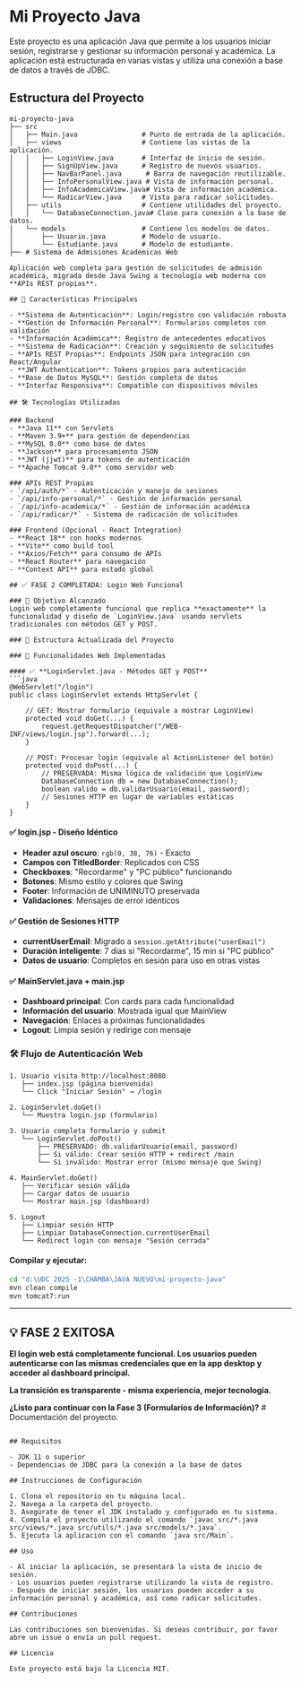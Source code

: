 # Mi Proyecto Java

Este proyecto es una aplicación Java que permite a los usuarios iniciar sesión, registrarse y gestionar su información personal y académica. La aplicación está estructurada en varias vistas y utiliza una conexión a base de datos a través de JDBC.

## Estructura del Proyecto

```
mi-proyecto-java
├── src
│   ├── Main.java                # Punto de entrada de la aplicación.
│   ├── views                    # Contiene las vistas de la aplicación.
│   │   ├── LoginView.java       # Interfaz de inicio de sesión.
│   │   ├── SignUpView.java      # Registro de nuevos usuarios.
│   │   ├── NavBarPanel.java      # Barra de navegación reutilizable.
│   │   ├── InfoPersonalView.java # Vista de información personal.
│   │   ├── InfoAcademicaView.java# Vista de información académica.
│   │   └── RadicarView.java     # Vista para radicar solicitudes.
│   ├── utils                    # Contiene utilidades del proyecto.
│   │   └── DatabaseConnection.java# Clase para conexión a la base de datos.
│   └── models                   # Contiene los modelos de datos.
│       ├── Usuario.java         # Modelo de usuario.
│       └── Estudiante.java      # Modelo de estudiante.
├── # Sistema de Admisiones Académicas Web

Aplicación web completa para gestión de solicitudes de admisión académica, migrada desde Java Swing a tecnología web moderna con **APIs REST propias**.

## 🚀 Características Principales

- **Sistema de Autenticación**: Login/registro con validación robusta
- **Gestión de Información Personal**: Formularios completos con validación
- **Información Académica**: Registro de antecedentes educativos
- **Sistema de Radicación**: Creación y seguimiento de solicitudes
- **APIs REST Propias**: Endpoints JSON para integración con React/Angular
- **JWT Authentication**: Tokens propios para autenticación
- **Base de Datos MySQL**: Gestión completa de datos
- **Interfaz Responsiva**: Compatible con dispositivos móviles

## 🛠️ Tecnologías Utilizadas

### Backend
- **Java 11** con Servlets
- **Maven 3.9+** para gestión de dependencias
- **MySQL 8.0** como base de datos
- **Jackson** para procesamiento JSON
- **JWT (jjwt)** para tokens de autenticación
- **Apache Tomcat 9.0** como servidor web

### APIs REST Propias
- `/api/auth/*` - Autenticación y manejo de sesiones
- `/api/info-personal/*` - Gestión de información personal
- `/api/info-academica/*` - Gestión de información académica
- `/api/radicar/*` - Sistema de radicación de solicitudes

### Frontend (Opcional - React Integration)
- **React 18** con hooks modernos
- **Vite** como build tool
- **Axios/Fetch** para consumo de APIs
- **React Router** para navegación
- **Context API** para estado global

## ✅ FASE 2 COMPLETADA: Login Web Funcional

### 🎯 Objetivo Alcanzado
Login web completamente funcional que replica **exactamente** la funcionalidad y diseño de `LoginView.java` usando servlets tradicionales con métodos GET y POST.

### 📁 Estructura Actualizada del Proyecto

### 🔄 Funcionalidades Web Implementadas

#### ✅ **LoginServlet.java - Métodos GET y POST**
```java
@WebServlet("/login")
public class LoginServlet extends HttpServlet {
    
    // GET: Mostrar formulario (equivale a mostrar LoginView)
    protected void doGet(...) {
        request.getRequestDispatcher("/WEB-INF/views/login.jsp").forward(...);
    }
    
    // POST: Procesar login (equivale al ActionListener del botón)
    protected void doPost(...) {
        // PRESERVADA: Misma lógica de validación que LoginView
        DatabaseConnection db = new DatabaseConnection();
        boolean valido = db.validarUsuario(email, password);
        // Sesiones HTTP en lugar de variables estáticas
    }
}
```

#### ✅ **login.jsp - Diseño Idéntico**
- **Header azul oscuro**: `rgb(0, 38, 76)` - Exacto
- **Campos con TitledBorder**: Replicados con CSS
- **Checkboxes**: "Recordarme" y "PC público" funcionando
- **Botones**: Mismo estilo y colores que Swing
- **Footer**: Información de UNIMINUTO preservada
- **Validaciones**: Mensajes de error idénticos

#### ✅ **Gestión de Sesiones HTTP**
- **currentUserEmail**: Migrado a `session.getAttribute("userEmail")`
- **Duración inteligente**: 7 días si "Recordarme", 15 min si "PC público"
- **Datos de usuario**: Completos en sesión para uso en otras vistas

#### ✅ **MainServlet.java + main.jsp**
- **Dashboard principal**: Con cards para cada funcionalidad
- **Información del usuario**: Mostrada igual que MainView
- **Navegación**: Enlaces a próximas funcionalidades
- **Logout**: Limpia sesión y redirige con mensaje

### 🛠️ Flujo de Autenticación Web

```
1. Usuario visita http://localhost:8080
   ├── index.jsp (página bienvenida)
   └── Click "Iniciar Sesión" → /login

2. LoginServlet.doGet()
   └── Muestra login.jsp (formulario)

3. Usuario completa formulario y submit
   └── LoginServlet.doPost()
       ├── PRESERVADO: db.validarUsuario(email, password)
       ├── Si válido: Crear sesión HTTP + redirect /main
       └── Si inválido: Mostrar error (mismo mensaje que Swing)

4. MainServlet.doGet()
   ├── Verificar sesión válida
   ├── Cargar datos de usuario
   └── Mostrar main.jsp (dashboard)

5. Logout
   ├── Limpiar sesión HTTP
   ├── Limpiar DatabaseConnection.currentUserEmail
   └── Redirect login con mensaje "Sesión cerrada"
```


#### Compilar y ejecutar:
```bash
cd "d:\UDC 2025 -1\CHAMBA\JAVA NUEVO\mi-proyecto-java"
mvn clean compile
mvn tomcat7:run
```

---

## 💡 **FASE 2 EXITOSA** 
**El login web está completamente funcional. Los usuarios pueden autenticarse con las mismas credenciales que en la app desktop y acceder al dashboard principal.**

**La transición es transparente - misma experiencia, mejor tecnología.**

**¿Listo para continuar con la Fase 3 (Formularios de Información)?**                    # Documentación del proyecto.
```

## Requisitos

- JDK 11 o superior
- Dependencias de JDBC para la conexión a la base de datos

## Instrucciones de Configuración

1. Clona el repositorio en tu máquina local.
2. Navega a la carpeta del proyecto.
3. Asegúrate de tener el JDK instalado y configurado en tu sistema.
4. Compila el proyecto utilizando el comando `javac src/*.java src/views/*.java src/utils/*.java src/models/*.java`.
5. Ejecuta la aplicación con el comando `java src/Main`.

## Uso

- Al iniciar la aplicación, se presentará la vista de inicio de sesión.
- Los usuarios pueden registrarse utilizando la vista de registro.
- Después de iniciar sesión, los usuarios pueden acceder a su información personal y académica, así como radicar solicitudes.

## Contribuciones

Las contribuciones son bienvenidas. Si deseas contribuir, por favor abre un issue o envía un pull request.

## Licencia

Este proyecto está bajo la Licencia MIT.
